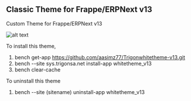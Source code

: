 ## Classic Theme for Frappe/ERPNext v13

Custom Theme for Frappe/ERPNext v13

![alt text](https://discuss.erpnext.com/uploads/default/original/3X/d/0/d0347964a04a3ba630ba8301be89356a69625358.png)

To install this theme,

1. bench get-app https://github.com/aasimz77/Trigonwhitetheme-v13.git
2. bench --site sys.trigonsa.net install-app whitetheme_v13
3. bench clear-cache

To uninstall this theme

1. bench --site (sitename) uninstall-app whitetheme_v13
